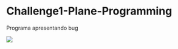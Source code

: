 # Challenge1-Plane-Programming

Programa apresentando bug

![](https://user-images.githubusercontent.com/34041465/157343118-cf510f5a-d975-4e9c-a8c0-cf3a8cda90cc.gif)
